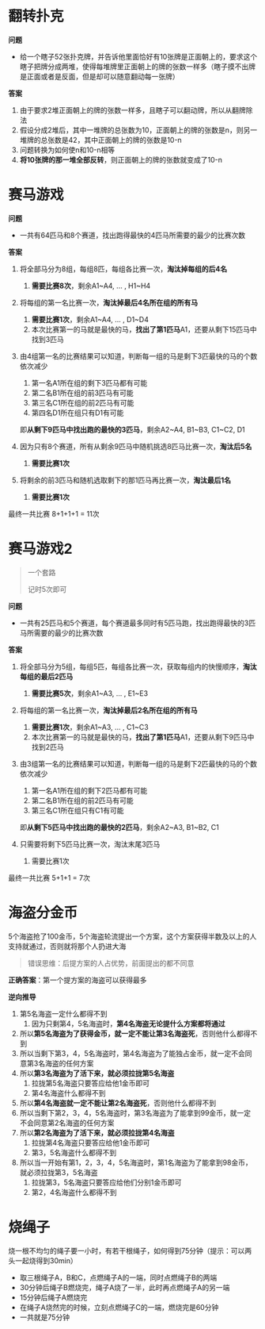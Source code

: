 # 翻转扑克

**问题**

- 给一个瞎子52张扑克牌，并告诉他里面恰好有10张牌是正面朝上的，要求这个瞎子把牌分成两堆，使得每堆牌里正面朝上的牌的张数一样多（瞎子摸不出牌是正面或者是反面，但是却可以随意翻动每一张牌）

**答案**

1. 由于要求2堆正面朝上的牌的张数一样多，且瞎子可以翻动牌，所以从翻牌除法
2. 假设分成2堆后，其中一堆牌的总张数为10，正面朝上的牌的张数是n，则另一堆牌的总张数是42，其中正面朝上的牌的张数是10-n
3. 问题转换为如何使n和10-n相等
4. **将10张牌的那一堆全部反转**，则正面朝上的牌的张数就变成了10-n



# 赛马游戏

**问题**

- 一共有64匹马和8个赛道，找出跑得最快的4匹马所需要的最少的比赛次数

**答案**

1. 将全部马分为8组，每组8匹，每组各比赛一次，**淘汰掉每组的后4名**

   1. **需要比赛8次**，剩余A1~A4, ... , H1~H4

2. 将每组的第一名比赛一次，**淘汰掉最后4名所在组的所有马**

   1. **需要比赛1次**，剩余A1~A4, ... , D1~D4
   2. 本次比赛第一的马就是最快的马，**找出了第1匹马**A1，还要从剩下15匹马中找到3匹马

3. 由4组第一名的比赛结果可以知道，判断每一组的马是剩下3匹最快的马的个数依次减少

   1. 第一名A1所在组的剩下3匹马都有可能
   2. 第二名B1所在组的前3匹马有可能
   3. 第三名C1所在组的前2匹马有可能
   4. 第四名D1所在组只有D1有可能

   即**从剩下9匹马中找出跑的最快的3匹马**，剩余A2~A4, B1~B3, C1~C2, D1

4. 因为只有8个赛道，所有从剩余9匹马中随机挑选8匹马比赛一次，**淘汰后5名**

   1. **需要比赛1次**

5. 将剩余的前3匹马和随机选取剩下的那1匹马再比赛一次，**淘汰最后1名**

   1. **需要比赛1次**

最终一共比赛 8+1+1+1 = 11次

# 赛马游戏2

> 一个套路
>
> 记时5次即可

**问题**

- 一共有25匹马和5个赛道，每个赛道最多同时有5匹马跑，找出跑得最快的3匹马所需要的最少的比赛次数

**答案**

1. 将全部马分为5组，每组5匹，每组各比赛一次，获取每组内的快慢顺序，**淘汰每组的最后2匹马**

   1. **需要比赛5次**，剩余A1~A3, ... , E1~E3

2. 将每组的第一名比赛一次，**淘汰掉最后2名所在组的所有马**

   1. **需要比赛1次**，剩余A1~A3, ... , C1~C3
   2. 本次比赛第一的马就是最快的马，**找出了第1匹马**A1，还要从剩下9匹马中找到2匹马

3. 由3组第一名的比赛结果可以知道，判断每一组的马是剩下2匹最快的马的个数依次减少

   1. 第一名A1所在组的剩下2匹马都有可能
   2. 第二名B1所在组的前2匹马有可能
   3. 第三名C1所在组只有C1有可能

   即**从剩下5匹马中找出跑的最快的2匹马**，剩余A2~A3, B1~B2, C1

4. 只需要将剩下5匹马比赛一次，淘汰末尾3匹马

   1. 需要比赛1次

最终一共比赛 5+1+1 = 7次

# 海盗分金币

5个海盗抢了100金币，5个海盗轮流提出一个方案，这个方案获得半数及以上的人支持就通过，否则就将那个人扔进大海

> 错误思维：后提方案的人占优势，前面提出的都不同意

**正确答案**：第一个提方案的海盗可以获得最多

**逆向推导**

1. 第5名海盗一定什么都得不到
   1. 因为只剩第4，5名海盗时，**第4名海盗无论提什么方案都将通过**
2. 所以**第5名海盗为了获得金币，就一定不能让第3名海盗死**，否则他什么都得不到
3. 所以当剩下第3，4，5名海盗时，第4名海盗为了能独占金币，就一定不会同意第3名海盗的任何方案
4. 所以**第3名海盗为了活下来，就必须拉拢第5名海盗**
   1. 拉拢第5名海盗只要答应给他1金币即可
   2. 第4名海盗什么都得不到
5. 所以**第4名海盗就一定不能让第2名海盗死**，否则他什么都得不到
6. 所以当剩下第2，3，4，5名海盗时，第3名海盗为了能拿到99金币，就一定不会同意第2名海盗的任何方案
7. 所以**第2名海盗为了活下来，就必须拉拢第4名海盗**
   1. 拉拢第4名海盗只要答应给他1金币即可
   2. 第3，5名海盗什么都得不到
8. 所以当一开始有第1，2，3，4，5名海盗时，第1名海盗为了能拿到98金币，就必须拉拢第3，5名海盗
   1. 拉拢第3，5名海盗只要答应给他们分别1金币即可
   2. 第2，4名海盗什么都得不到

# 烧绳子

烧一根不均匀的绳子要一小时，有若干根绳子，如何得到75分钟（提示：可以两头一起烧得到30min）

- 取三根绳子A，B和C，点燃绳子A的一端，同时点燃绳子B的两端
- 30分钟后绳子B燃烧完，绳子A烧了一半，此时再点燃绳子A的另一端
- 15分钟后绳子A燃烧完
- 在绳子A烧然完的时候，立刻点燃绳子C的一端，燃烧完是60分钟
- 一共就是75分钟
